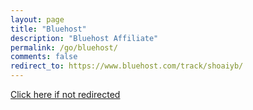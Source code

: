 ```yaml
---
layout: page
title: "Bluehost"
description: "Bluehost Affiliate"
permalink: /go/bluehost/
comments: false
redirect_to: https://www.bluehost.com/track/shoaiyb/
---
```


<p>
  <a href="https://www.bluehost.com/track/shoaiyb/">
    Click here if not redirected
  </a>
</p>
